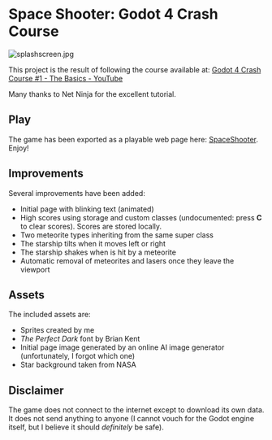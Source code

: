 # Space Shooter: Godot 4 Crash Course

![splashscreen.jpg](/home/fra/Code/Godot/spaceshooter/assets/splashscreen.jpg)



This project is the result of following the course available at:
[Godot 4 Crash Course #1 - The Basics - YouTube](https://www.youtube.com/watch?v=q7wlSvt0JIc)

Many thanks to Net Ninja for the excellent tutorial.

## Play

The game has been exported as a playable web page here: [SpaceShooter](https://fillumina.github.io/spaceshooter/). Enjoy!

## Improvements

Several improvements have been added:

* Initial page with blinking text (animated)
* High scores using storage and custom classes (undocumented: press **C** to clear scores). Scores are stored locally.
* Two meteorite types inheriting from the same super class
* The starship tilts when it moves left or right
* The starship shakes when is hit by a meteorite
* Automatic removal of meteorites and lasers once they leave the viewport

## Assets

The included assets are:

* Sprites created by me
* *The Perfect Dark* font by Brian Kent
* Initial page image generated by an online AI image generator (unfortunately, I forgot which one)
* Star background taken from NASA

## Disclaimer

The game does not connect to the internet except to download its own data. It does not send anything to anyone (I cannot vouch for the Godot engine itself, but I believe it should *definitely* be safe).
